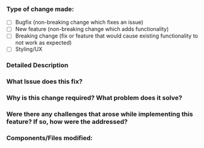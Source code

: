 ### Type of change made:
- [ ] Bugfix (non-breaking change which fixes an issue)
- [ ] New feature (non-breaking change which adds functionality)
- [ ] Breaking change (fix or feature that would cause existing functionality to not work as expected)
- [ ] Styling/UX
### Detailed Description
### What Issue does this fix?
### Why is this change required? What problem does it solve?
### Were there any challenges that arose while implementing this feature? If so, how were the addressed?
### Components/Files modified:
